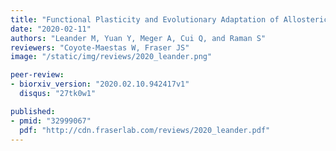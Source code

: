 ```yaml
---
title: "Functional Plasticity and Evolutionary Adaptation of Allosteric Regulation"
date: "2020-02-11"
authors: "Leander M, Yuan Y, Meger A, Cui Q, and Raman S"
reviewers: "Coyote-Maestas W, Fraser JS"
image: "/static/img/reviews/2020_leander.png"

peer-review:
- biorxiv_version: "2020.02.10.942417v1"
  disqus: "27tk0w1"

published:
- pmid: "32999067"
  pdf: "http://cdn.fraserlab.com/reviews/2020_leander.pdf"
---
```

